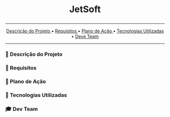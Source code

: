# <p align="center"> JetSoft

<hr>
<p align="center">
  <a href ="#briefcase-o-projeto"> Descrição do Projeto </a>  • 
  <a href ="#pushpin-objetivos"> Requisitos </a>  • 
  <a href ="#calendar-cronograma"> Plano de Ação </a>  • 
  <a href ="#world_map-mapa-do-site"> Tecnologias Utilizadas </a>  • 
  <a href ="#bulb-metodologia-utilizada"> Deve Team </a> 
</p>
<hr>
 
### 💼 Descrição do Projeto

### 📌 Requisitos

### 📆 Plano de Ação

### 🔧 Tecnologias Utilizadas

### 🎓 Dev Team


